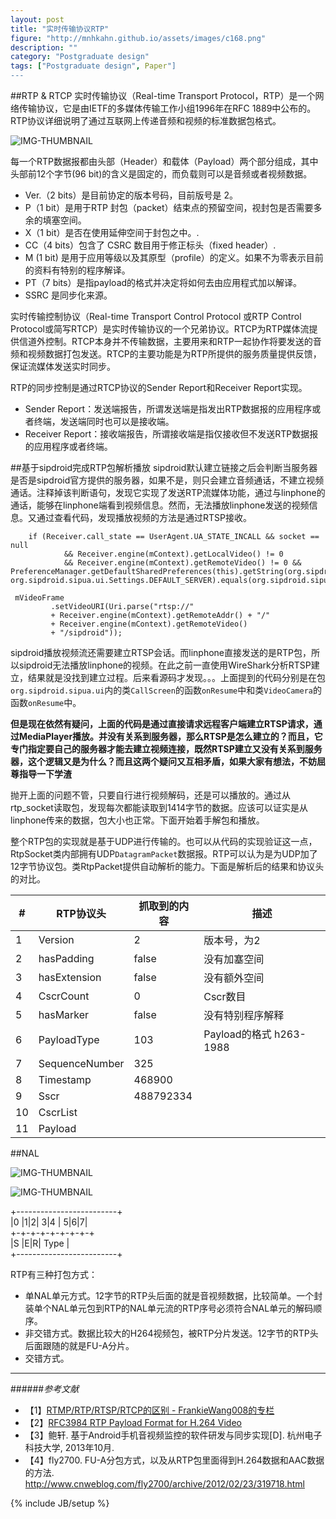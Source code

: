 ```yaml
---
layout: post
title: "实时传输协议RTP"
figure: "http://mnhkahn.github.io/assets/images/c168.png"
description: ""
category: "Postgraduate design"
tags: ["Postgraduate design", Paper"]
---
```


##RTP & RTCP
实时传输协议（Real-time Transport Protocol，RTP）是一个网络传输协议，它是由IETF的多媒体传输工作小组1996年在RFC 1889中公布的。RTP协议详细说明了通过互联网上传递音频和视频的标准数据包格式。

![IMG-THUMBNAIL](http://cyeam.qiniudn.com/rtp_rfc1889.png)

每一个RTP数据报都由头部（Header）和载体（Payload）两个部分组成，其中头部前12个字节(96 bit)的含义是固定的，而负载则可以是音频或者视频数据。

+ Ver.（2 bits）是目前协定的版本号码，目前版号是 2。
+ P（1 bit）是用于RTP 封包（packet）结束点的预留空间，视封包是否需要多余的填塞空间。
+ X（1 bit）是否在使用延伸空间于封包之中。.
+ CC（4 bits）包含了 CSRC 数目用于修正标头（fixed header）.
+ M (1 bit) 是用于应用等级以及其原型（profile）的定义。如果不为零表示目前的资料有特别的程序解译。
+ PT（7 bits）是指payload的格式并决定将如何去由应用程式加以解译。
+ SSRC 是同步化来源。

实时传输控制协议（Real-time Transport Control Protocol 或RTP Control Protocol或简写RTCP）是实时传输协议的一个兄弟协议。RTCP为RTP媒体流提供信道外控制。RTCP本身并不传输数据，主要用来和RTP一起协作将要发送的音频和视频数据打包发送。RTCP的主要功能是为RTP所提供的服务质量提供反馈，保证流媒体发送实时同步。

RTP的同步控制是通过RTCP协议的Sender Report和Receiver Report实现。

+ Sender Report：发送端报告，所谓发送端是指发出RTP数据报的应用程序或者终端，发送端同时也可以是接收端。
+ Receiver Report：接收端报告，所谓接收端是指仅接收但不发送RTP数据报的应用程序或者终端。

##基于sipdroid完成RTP包解析播放
sipdroid默认建立链接之后会判断当服务器是否是sipdroid官方提供的服务器，如果不是，则只会建立音频通话，不建立视频通话。注释掉该判断语句，发现它实现了发送RTP流媒体功能，通过与linphone的通话，能够在linphone端看到视频信息。然而，无法播放linphone发送的视频信息。又通过查看代码，发现播放视频的方法是通过RTSP接收。

        if (Receiver.call_state == UserAgent.UA_STATE_INCALL && socket == null
                && Receiver.engine(mContext).getLocalVideo() != 0
                && Receiver.engine(mContext).getRemoteVideo() != 0 && PreferenceManager.getDefaultSharedPreferences(this).getString(org.sipdroid.sipua.ui.Settings.PREF_SERVER, org.sipdroid.sipua.ui.Settings.DEFAULT_SERVER).equals(org.sipdroid.sipua.ui.Settings.DEFAULT_SERVER)))

     mVideoFrame
             .setVideoURI(Uri.parse("rtsp://"
             + Receiver.engine(mContext).getRemoteAddr() + "/"
             + Receiver.engine(mContext).getRemoteVideo()
             + "/sipdroid"));

sipdroid播放视频流还需要建立RTSP会话。而linphone直接发送的是RTP包，所以sipdroid无法播放linphone的视频。在此之前一直使用WireShark分析RTSP建立，结果就是没找到建立过程。后来看源码才发现。。。上面提到的代码分别是在包`org.sipdroid.sipua.ui`内的类`CallScreen`的函数`onResume`中和类`VideoCamera`的函数`onResume`中。

**但是现在依然有疑问，上面的代码是通过直接请求远程客户端建立RTSP请求，通过MediaPlayer播放。并没有关系到服务器，那么RTSP是怎么建立的？而且，它专门指定要自己的服务器才能去建立视频连接，既然RTSP建立又没有关系到服务器，这个逻辑又是为什么？而且这两个疑问又互相矛盾，如果大家有想法，不妨屈尊指导一下学渣**

抛开上面的问题不管，只要自行进行视频解码，还是可以播放的。通过从rtp_socket读取包，发现每次都能读取到1414字节的数据。应该可以证实是从linphone传来的数据，包大小也正常。下面开始着手解包和播放。

整个RTP包的实现就是基于UDP进行传输的。也可以从代码的实现验证这一点，RtpSocket类内部拥有UDP`DatagramPacket`数据报。RTP可以认为是为UDP加了12字节协议包。类RtpPacket提供自动解析的能力。下面是解析后的结果和协议头的对比。

<table class="table table-hover">
        <thead>
          <tr>
            <th>#</th>
            <th>RTP协议头</th>
            <th>抓取到的内容</th>
            <th>描述</th>
          </tr>
        </thead>
        <tbody>
          <tr>
            <td>1</td>
            <td>Version</td>
            <td>2</td>
            <td>版本号，为2</td>
          </tr>
          <tr>
            <td>2</td>
            <td>hasPadding</td>
            <td>false</td>
            <td>没有加塞空间</td>
          </tr>
          <tr>
            <td>3</td>
            <td>hasExtension</td>
            <td>false</td>
            <td>没有额外空间</td>
          </tr>
          <tr>
            <td>4</td>
            <td>CscrCount</td>
            <td>0</td>
            <td>Cscr数目</td>
          </tr>
          <tr>
            <td>5</td>
            <td>hasMarker</td>
            <td>false</td>
            <td>没有特别程序解释</td>
          </tr>
          <tr>
            <td>6</td>
            <td>PayloadType</td>
            <td>103</td>
            <td>Payload的格式 h263-1988</td>
          </tr>
          <tr>
            <td>7</td>
            <td>SequenceNumber</td>
            <td>325</td>
            <td></td>
          </tr>
          <tr>
            <td>8</td>
            <td>Timestamp</td>
            <td>468900</td>
            <td></td>
          </tr>
          <tr>
            <td>9</td>
            <td>Sscr</td>
            <td>488792334</td>
            <td></td>
          </tr>
          <tr>
            <td>10</td>
            <td>CscrList</td>
            <td></td>
            <td></td>
          </tr>
          <tr>
            <td>11</td>
            <td>Payload</td>
            <td></td>
            <td></td>
          </tr>
        </tbody>
      </table>

##NAL

![IMG-THUMBNAIL](http://cyeam.qiniudn.com/nal.png)

![IMG-THUMBNAIL](http://cyeam.qiniudn.com/fu_header_type.png)

+-------------------------+   
 |0 |1|2| 3|4 | 5|6|7|   
+-+-+-+-+-+-+-+-+   
 |S |E|R|  Type       |   
+-------------------------+   

RTP有三种打包方式：

+ 单NAL单元方式。12字节的RTP头后面的就是音视频数据，比较简单。一个封装单个NAL单元包到RTP的NAL单元流的RTP序号必须符合NAL单元的解码顺序。
+ 非交错方式。数据比较大的H264视频包，被RTP分片发送。12字节的RTP头后面跟随的就是FU-A分片。
+ 交错方式。
---

######*参考文献*
+ 【1】[RTMP/RTP/RTSP/RTCP的区别 - FrankieWang008的专栏](http://blog.csdn.net/frankiewang008/article/details/7665547)
+ 【2】[RFC3984  RTP Payload Format for H.264 Video](http://tools.ietf.org/html/rfc3984)
+ 【3】鲍轩. 基于Android手机音视频监控的软件研发与同步实现[D]. 杭州电子科技大学, 2013年10月.
+ 【4】fly2700. FU-A分包方式，以及从RTP包里面得到H.264数据和AAC数据的方法. http://www.cnweblog.com/fly2700/archive/2012/02/23/319718.html



{% include JB/setup %}